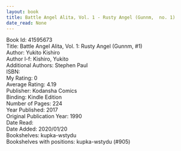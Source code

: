 ```yaml
---
layout: book
title: Battle Angel Alita, Vol. 1 - Rusty Angel (Gunnm,  no. 1)
date_read: None
---
```


Book Id: 41595673<br />
Title: Battle Angel Alita, Vol. 1: Rusty Angel (Gunnm, #1)<br />
Author: Yukito Kishiro<br />
Author l-f: Kishiro, Yukito<br />
Additional Authors: Stephen Paul<br />
ISBN: <br />
My Rating: 0<br />
Average Rating: 4.19<br />
Publisher: Kodansha Comics<br />
Binding: Kindle Edition<br />
Number of Pages: 224<br />
Year Published: 2017<br />
Original Publication Year: 1990<br />
Date Read: <br />
Date Added: 2020/01/20<br />
Bookshelves: kupka-wstydu<br />
Bookshelves with positions: kupka-wstydu (#905)<br />

